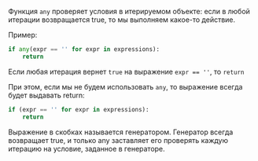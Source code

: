 Функция `any` проверяет условия в итерируемом объекте: если в любой итерации возвращается true, то мы выполняем какое-то действие.

Пример:

```Python
if any(expr == '' for expr in expressions):
	return
```

Если любая итерация вернет `true` на выражение `expr == ''`, то `return`

При этом, если мы не будем использовать `any`, то выражение всегда будет выдавать return:

```Python
if (expr == '' for expr in expressions):
	return
```

Выражение в скобках называется генератором. Генератор всегда возвращает true, и только any заставляет его проверять каждую итерацию на условие, заданное в генераторе.
